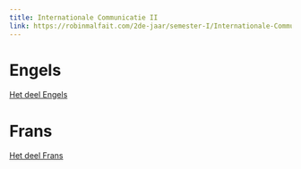 ```yaml
---
title: Internationale Communicatie II
link: https://robinmalfait.com/2de-jaar/semester-I/Internationale-Communicatie-II.md
---
```



# Engels

[Het deel Engels](/2de-jaar/semester-I/Internationale-Communicatie/Engels.md)

# Frans

[Het deel Frans](/2de-jaar/semester-I/Internationale-Communicatie/Frans.md)

